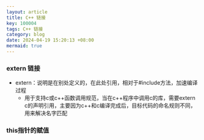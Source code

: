 ```yaml
---
layout: article
title: C++ 链接
key: 100004
tags: C++ 链接
category: blog
date: 2024-04-19 15:20:13 +08:00
mermaid: true
---
```


### extern 链接
 * extern：说明是在别处定义的，在此处引用，相对于#include方法，加速编译过程
   * 用于支持c或c++函数调用规范，当在c++程序中调用c的库，需要extern c的声明引用，主要因为c++和c编译完成后，目标代码的命名规则不同，用来解决名字匹配

### this指针的赋值